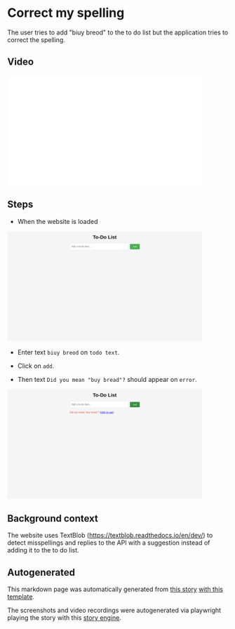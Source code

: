 # Correct my spelling

The user tries to add "biuy breod" to the to do list
but the application tries to correct the spelling.


## Video

<img 
   src="correct-my-spelling.gif?raw=1"
   height="250px"
/>

## Steps


* When the website is loaded

<img 
  src="correct-my-spelling-0-load_website.png?raw=1"
  height="250px"
/>

* Enter text `biuy breod` on `todo text`.

* Click on `add`.


* Then text `Did you mean "buy bread"?` should appear on `error`.


<img 
  src="correct-my-spelling-3-should_appear.png?raw=1"
  height="250px"
/>



## Background context

The website uses TextBlob (https://textblob.readthedocs.io/en/dev/)
to detect misspellings and replies to the API with a suggestion
instead of adding it to the to do list.



## Autogenerated

This markdown page was automatically generated from [this story](https://github.com/hitchdev/examples/blob/main/website/story/correct-my-spelling.story) [with this template](https://github.com/hitchdev/examples/blob/main/website/tests/docstory.yml).

The screenshots and video recordings were autogenerated via playwright playing the story with this [story engine](https://github.com/hitchdev/examples/blob/main/website/tests/engine.py).